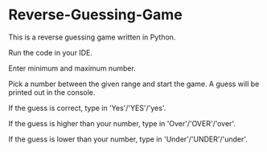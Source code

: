 # Reverse-Guessing-Game

This is a reverse guessing game written in Python.

Run the code in your IDE.

Enter minimum and maximum number.

Pick a number between the given range and start the game. A guess will be printed out in the console.

If the guess is correct, type in 'Yes'/'YES'/'yes'.

If the guess is higher than your number, type in 'Over'/'OVER'/'over'.

If the guess is lower than your number, type in 'Under'/'UNDER'/'under'.

